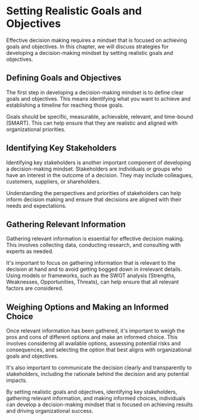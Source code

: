 Setting Realistic Goals and Objectives
=======================================================================================

Effective decision making requires a mindset that is focused on achieving goals and objectives. In this chapter, we will discuss strategies for developing a decision-making mindset by setting realistic goals and objectives.

Defining Goals and Objectives
-----------------------------

The first step in developing a decision-making mindset is to define clear goals and objectives. This means identifying what you want to achieve and establishing a timeline for reaching those goals.

Goals should be specific, measurable, achievable, relevant, and time-bound (SMART). This can help ensure that they are realistic and aligned with organizational priorities.

Identifying Key Stakeholders
----------------------------

Identifying key stakeholders is another important component of developing a decision-making mindset. Stakeholders are individuals or groups who have an interest in the outcome of a decision. They may include colleagues, customers, suppliers, or shareholders.

Understanding the perspectives and priorities of stakeholders can help inform decision making and ensure that decisions are aligned with their needs and expectations.

Gathering Relevant Information
------------------------------

Gathering relevant information is essential for effective decision making. This involves collecting data, conducting research, and consulting with experts as needed.

It's important to focus on gathering information that is relevant to the decision at hand and to avoid getting bogged down in irrelevant details. Using models or frameworks, such as the SWOT analysis (Strengths, Weaknesses, Opportunities, Threats), can help ensure that all relevant factors are considered.

Weighing Options and Making an Informed Choice
----------------------------------------------

Once relevant information has been gathered, it's important to weigh the pros and cons of different options and make an informed choice. This involves considering all available options, assessing potential risks and consequences, and selecting the option that best aligns with organizational goals and objectives.

It's also important to communicate the decision clearly and transparently to stakeholders, including the rationale behind the decision and any potential impacts.

By setting realistic goals and objectives, identifying key stakeholders, gathering relevant information, and making informed choices, individuals can develop a decision-making mindset that is focused on achieving results and driving organizational success.
